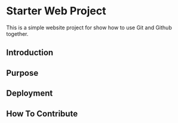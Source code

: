 # Starter Web Project

This is a simple website project for show how to use Git and Github together.

## Introduction

## Purpose

## Deployment

## How To Contribute